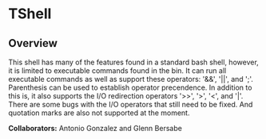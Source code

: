 # TShell

## Overview
This shell has many of the features found in a standard bash shell, however, it is limited to executable commands found in the bin. It can run all executable commands as well as support these operators: '&&', '||', and ';'. Parenthesis can be used to establish operator precendence. In addition to this is, it also supports the I/O redirection operators '>>', '>', '<', and '|'. There are some bugs with the I/O operators that still need to be fixed. And quotation marks are also not supported at the moment.


**Collaborators:** Antonio Gonzalez and Glenn Bersabe

